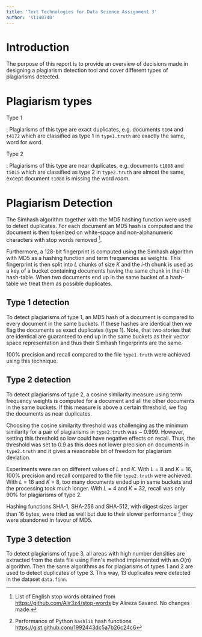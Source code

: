 ```yaml
---
title: 'Text Technologies for Data Science Assignment 3'
author: 's1140740'
---
```


# Introduction

The purpose of this report is to provide an overview of decisions made in designing a plagiarism detection tool and cover different types of plagiarisms detected.

# Plagiarism types

Type 1

:   Plagiarisms of this type are exact duplicates, e.g. documents `t104` and `t4172` which are classified as type 1 in `type1.truth` are exactly the same, word for word.


Type 2

:   Plagiarisms of this type are near duplicates, e.g. documents `t1088` and `t5015` which are classified as type 2 in `type2.truth` are almost the same, except document `t1088` is missing the word _room_.


# Plagiarism Detection

The Simhash algorithm together with the MD5 hashing function were used to detect duplicates. For each document an MD5 hash is computed and the document is then tokenized on white-space and non-alphanumeric characters with stop words removed [^1].

Furthermore, a 128-bit fingerprint is computed using the Simhash algorithm with MD5 as a hashing function and term frequencies as weights. This fingerprint is then split into $L$ chunks of size $K$ and the $i$-th chunk is used as a key of a bucket containing documents having the same chunk in the $i$-th hash-table. When two documents end up in the same bucket of a hash-table we treat them as possible duplicates.

## Type 1 detection

To detect plagiarisms of type 1, an MD5 hash of a document is compared to every document in the same buckets. If these hashes are identical then we flag the documents as exact duplicates (type 1). Note, that two stories that are identical are guaranteed to end up in the same buckets as their vector space representation and thus their Simhash fingerprints are the same.

100% precision and recall compared to the file `type1.truth` were achieved using this technique.

## Type 2 detection

To detect plagiarisms of type 2, a cosine similarity measure using term frequency weights is computed for a document and all the other documents in the same buckets. If this measure is above a certain threshold, we flag the documents as near duplicates.

Choosing the cosine similarity threshold was challenging as the minimum similarity for a pair of plagiarisms in `type2.truth` was ~ 0.999. However, setting this threshold so low could have negative effects on recall. Thus, the threshold was set to 0.9 as this does not lower precision on documents in `type2.truth` and it gives a reasonable bit of freedom for plagiarism deviation.

Experiments were ran on different values of $L$ and $K$. With $L$ = 8 and $K$ = 16, 100% precision and recall compared to the file `type2.truth` were achieved. With $L$ = 16 and $K$ = 8, too many documents ended up in same buckets and the processing took much longer. With $L$ = 4 and $K$ = 32, recall was only 90% for plagiarisms of type 2.

Hashing functions SHA-1, SHA-256 and SHA-512, with digest sizes larger than 16 bytes, were tried as well but due to their slower performance [^2] they were abandoned in favour of MD5.

## Type 3 detection

To detect plagiarisms of type 3, all areas with high number densities are extracted from the data file using Finn's method implemented with an $O(n)$ algorithm. Then the same algorithms as for plagiarisms of types 1 and 2 are used to detect duplicates of type 3. This way, 13 duplicates were detected in the dataset `data.finn`.

<!-- # Notes -->

[^1]: List of English stop words obtained from <https://github.com/Alir3z4/stop-words> by Alireza Savand. No changes made.

[^2]: Performance of Python `hashlib` hash functions <https://gist.github.com/1992443dc5a7b26c24c6>
